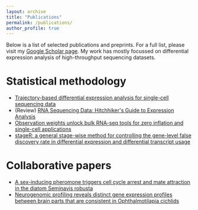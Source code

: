```yaml
---
layout: archive
title: "Publications"
permalink: /publications/
author_profile: true
---
```


Below is a list of selected publications and preprints. For a full list, please visit my [Google Scholar page](https://scholar.google.be/citations?user=3PHGkxkAAAAJ&hl=en). My work has mostly focussed on differential expression analysis of high-throughput sequencing datasets.

# Statistical methodology

 - [Trajectory-based differential expression analysis for single-cell sequencing data](https://www.nature.com/articles/s41467-020-14766-3)
 - (Review) [RNA Sequencing Data: Hitchhiker's Guide to Expression Analysis](https://www.annualreviews.org/doi/10.1146/annurev-biodatasci-072018-021255)
 - [Observation weights unlock bulk RNA-seq tools for zero inflation and single-cell applications](https://genomebiology.biomedcentral.com/articles/10.1186/s13059-018-1406-4)
 - [stageR: a general stage-wise method for controlling the gene-level false discovery rate in differential expression and differential transcript usage](https://genomebiology.biomedcentral.com/articles/10.1186/s13059-017-1277-0)
 
# Collaborative papers
 
  - [A sex-inducing pheromone triggers cell cycle arrest and mate attraction in the diatom Seminavis robusta](https://www.nature.com/articles/srep19252)
  - [Neurogenomic profiling reveals distinct gene expression profiles between brain parts that are consistent in Ophthalmotilapia cichlids](https://www.frontiersin.org/articles/10.3389/fnins.2018.00136/full?report=reader)
 
